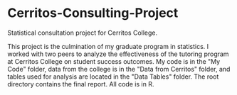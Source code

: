 # Cerritos-Consulting-Project
Statistical consultation project for Cerritos College.

This project is the culmination of my graduate program in statistics. I worked with two peers to analyze the effectiveness of the tutoring program at Cerritos College on student success outcomes. My code is in the "My Code" folder, data from the college is in the "Data from Cerritos" folder, and tables used for analysis are located in the "Data Tables" folder. The root directory contains the final report. All code is in R.
